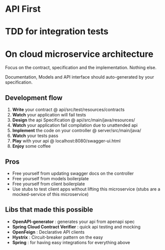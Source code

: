 # API First
# TDD for integration tests
# On cloud microservice architecture
Focus on the contract, specification and the implementation. Nothing else.

Documentation, Models and API interface should auto-generated by your specification.

## Development flow
1. **Write** your contract @ api/src/test/resources/contracts
2. **Watch** your application will fail tests
3. **Design** the api Specification @ api/src/main/java/resources/
4. **Watch** your application fail compilation due to unattended api
5. **Implement** the code on your controller @ server/src/main/java/
6. **Watch** your tests pass
7. **Play** with your api @ localhost:8080/swagger-ui.html
8. **Enjoy** some coffee

## Pros
 - Free yourself from updating swagger docs on the controller
 - Free yourself from models boilerplate
 - Free yourself from client boilerplate
 - Use stubs to test client apps without lifting this microservice (stubs are a mocked-service of this microservice)
 
## Libs that made this possible
 - **OpenAPI-generator** : generates your api from apenapi spec
 - **Spring Cloud Contract Verifier** : quick api testing and mocking
 - **OpenFeign** : Declarative API clients
 - **Hystrix** : Circuit-breaker pattern on the easy
 - **Spring** : for having easy integrations for everything above

